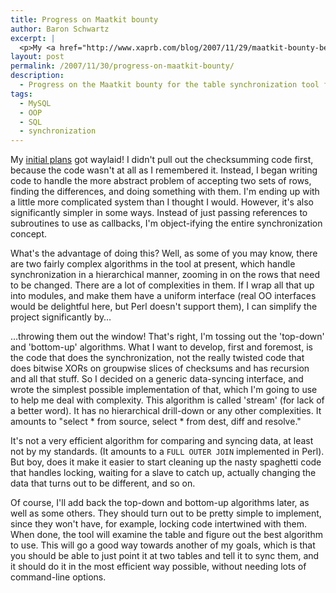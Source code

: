 ```yaml
---
title: Progress on Maatkit bounty
author: Baron Schwartz
excerpt: |
  <p>My <a href="http://www.xaprb.com/blog/2007/11/29/maatkit-bounty-begins-tomorrow/">initial plans</a> got waylaid!  I didn't pull out the checksumming code first, because the code wasn't at all as I remembered it.  Instead, I began writing code to handle the more abstract problem of accepting two sets of rows, finding the differences, and doing something with them.  I'm ending up with a little more complicated system than I thought I would.  However, it's also significantly simpler in some ways. Instead of just passing references to subroutines to use as callbacks, I'm object-ifying the entire synchronization concept...</p>
layout: post
permalink: /2007/11/30/progress-on-maatkit-bounty/
description:
  - Progress on the Maatkit bounty for the table synchronization tool for MySQL
tags:
  - MySQL
  - OOP
  - SQL
  - synchronization
---
```

My [initial plans][1] got waylaid! I didn't pull out the checksumming code first, because the code wasn't at all as I remembered it. Instead, I began writing code to handle the more abstract problem of accepting two sets of rows, finding the differences, and doing something with them. I'm ending up with a little more complicated system than I thought I would. However, it's also significantly simpler in some ways. Instead of just passing references to subroutines to use as callbacks, I'm object-ifying the entire synchronization concept.

What's the advantage of doing this? Well, as some of you may know, there are two fairly complex algorithms in the tool at present, which handle synchronization in a hierarchical manner, zooming in on the rows that need to be changed. There are a lot of complexities in them. If I wrap all that up into modules, and make them have a uniform interface (real OO interfaces would be delightful here, but Perl doesn't support them), I can simplify the project significantly by&#8230;

&#8230;throwing them out the window! That's right, I'm tossing out the 'top-down' and 'bottom-up' algorithms. What I want to develop, first and foremost, is the code that does the synchronization, not the really twisted code that does bitwise XORs on groupwise slices of checksums and has recursion and all that stuff. So I decided on a generic data-syncing interface, and wrote the simplest possible implementation of that, which I'm going to use to help me deal with complexity. This algorithm is called 'stream' (for lack of a better word). It has no hierarchical drill-down or any other complexities. It amounts to "select \* from source, select \* from dest, diff and resolve."

It's not a very efficient algorithm for comparing and syncing data, at least not by my standards. (It amounts to a `FULL OUTER JOIN` implemented in Perl). But boy, does it make it easier to start cleaning up the nasty spaghetti code that handles locking, waiting for a slave to catch up, actually changing the data that turns out to be different, and so on.

Of course, I'll add back the top-down and bottom-up algorithms later, as well as some others. They should turn out to be pretty simple to implement, since they won't have, for example, locking code intertwined with them. When done, the tool will examine the table and figure out the best algorithm to use. This will go a good way towards another of my goals, which is that you should be able to just point it at two tables and tell it to sync them, and it should do it in the most efficient way possible, without needing lots of command-line options.

 [1]: http://www.xaprb.com/blog/2007/11/29/maatkit-bounty-begins-tomorrow/
